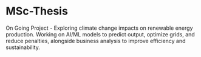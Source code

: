# MSc-Thesis
On Going Project - Exploring climate change impacts on renewable energy production. Working on  AI/ML models to predict output, optimize grids, and reduce penalties, alongside business analysis to improve efficiency and sustainability.
